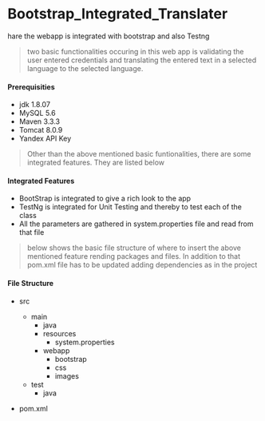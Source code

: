 # Bootstrap_Integrated_Translater
hare the webapp is integrated with bootstrap and also Testng

> two basic functionalities occuring in this web app is validating the user entered credentials and translating the entered text in a selected language to the selected language.

#### Prerequisities
- jdk 1.8.07
- MySQL 5.6
- Maven 3.3.3
- Tomcat 8.0.9
- Yandex API Key

> Other than the above mentioned basic funtionalities, there are some integrated features. They are listed below

#### Integrated Features
- BootStrap is integrated to give a rich look to the app
- TestNg is integrated for Unit Testing and thereby to test each of the class
- All the parameters are gathered in system.properties file and read from that file

> below shows the basic file structure of where to insert the above mentioned feature rending packages and files. In addition to that pom.xml file has to be updated adding dependencies as in the project

#### File Structure
- src
  * main
      + java
      - resources
          - system.properties  
      - webapp
          - bootstrap
          - css
          - images
  - test
      - java
    
- pom.xml
